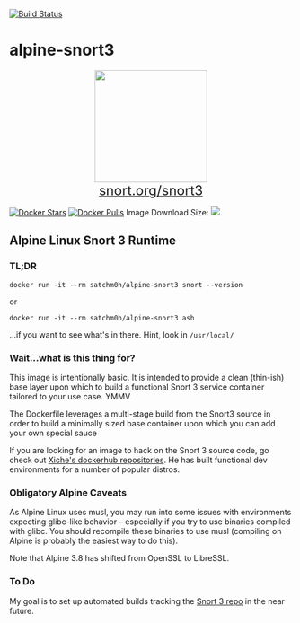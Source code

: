 [![Build Status](https://travis-ci.com/datmanslo/alpine-snort3.svg?branch=master)](https://travis-ci.com/datmanslo/alpine-snort3)
# alpine-snort3

<p align="center">
  <img height="200" src="https://www.dropbox.com/s/0q7h9z5kjm9x194/Snort3.png?raw=1"/>
  <br/>
  <a href="https://snort.org/snort3" target="_blank">
    <span style='font-size: x-large;'>snort.org/snort3</span>
  </a>
</p>

[![Docker Stars](https://img.shields.io/docker/stars/satchm0h/alpine-snort3.svg?style=flat-square)](https://hub.docker.com/r/satchm0h/alpine-snort3/)
[![Docker Pulls](https://img.shields.io/docker/pulls/satchm0h/alpine-snort3.svg?style=flat-square)](https://hub.docker.com/r/satchm0h/alpine-snort3/)
Image Download Size:
[![](https://images.microbadger.com/badges/image/satchm0h/alpine-snort3.svg)](http://microbadger.com/images/satchm0h/alpine-snort3 'Get your own image badge on microbadger.com')

## Alpine Linux Snort 3 Runtime

### TL;DR

`docker run -it --rm satchm0h/alpine-snort3 snort --version`

or

`docker run -it --rm satchm0h/alpine-snort3 ash`

...if you want to see what's in there. Hint, look in `/usr/local/`

### Wait...what is this thing for?

This image is intentionally basic. It is intended to provide a clean (thin-ish) base layer upon which to build a functional Snort 3 service container tailored to your use case. YMMV

The Dockerfile leverages a multi-stage build from the Snort3 source in order to build a minimally sized base container upon which you can add your own special sauce

If you are looking for an image to hack on the Snort 3 source code, go check out [Xiche's dockerhub repositories](https://hub.docker.com/u/xiche). He has built functional dev environments for a number of popular distros.

### Obligatory Alpine Caveats

As Alpine Linux uses musl, you may run into some issues with environments expecting glibc-like behavior – especially if you try to use binaries compiled with glibc. You should recompile these binaries to use musl (compiling on Alpine is probably the easiest way to do this).

Note that Alpine 3.8 has shifted from OpenSSL to LibreSSL.

### To Do

My goal is to set up automated builds tracking the [Snort 3 repo](https://github.com/snort3/snort3) in the near future.
